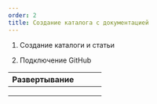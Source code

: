 ```yaml
---
order: 2
title: Создание каталога с документацией
---
```


1. Создание каталоги и статьи

2. Подключение GitHub

| Развертывание |   |   |   |
|---------------|---|---|---|
|               |   |   |   |
|               |   |   |   |
|               |   |   |   |